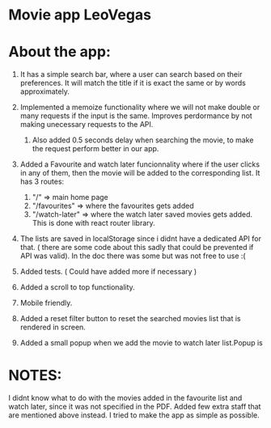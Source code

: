 # Movie app LeoVegas

# About the app:

1. It has a simple search bar, where a user can search based on their preferences. It will match the title if it is exact the same or by words approximately.
2. Implemented a memoize functionality where we will not make double or many requests if the input is the same. Improves perdormance by not making unecessary requests to the API.
   1. Also added 0.5 seconds delay when searching the movie, to make the request perform better in our app.
3. Added a Favourite and watch later funcionnality where if the user clicks in any of them, then the movie will be added to the corresponding list. It has 3 routes:

   1. "/" => main home page
   2. "/favourites" => where the favourites gets added
   3. "/watch-later" => where the watch later saved movies gets added.
      This is done with react router library.

4. The lists are saved in localStorage since i didnt have a dedicated API for that. ( there are some code about this sadly that could be prevented if API was valid). In the doc there was some but was not free to use :(
5. Added tests. ( Could have added more if necessary )
6. Added a scroll to top functionality.
7. Mobile friendly.
8. Added a reset filter button to reset the searched movies list that is rendered in screen.
9. Added a small popup when we add the movie to watch later list.Popup is

# NOTES:

I didnt know what to do with the movies added in the favourite list and watch later, since it was not specified in the PDF.
Added few extra staff that are mentioned above instead.
I tried to make the app as simple as possible.
